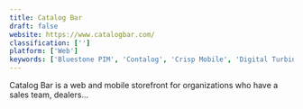 ```yaml
---
title: Catalog Bar
draft: false 
website: https://www.catalogbar.com/
classification: ['']
platform: ['Web']
keywords: ['Bluestone PIM', 'Contalog', 'Crisp Mobile', 'Digital Turbine', 'NativeX', 'Onsight', 'Plytix', 'Salsify', 'Sigma Catalog', 'Store Manager for Magento', 'Store Manager for PrestaShop', 'Store Manager for Virtuemart', 'Store Manager for ZenCart', 'SyncForce', 'Syndigo Content Experience Hub', 'VirtualViewer', 'Widespace Summit', 'catalog360']
---
```

Catalog Bar is a web and mobile storefront for organizations who have a sales team, dealers...